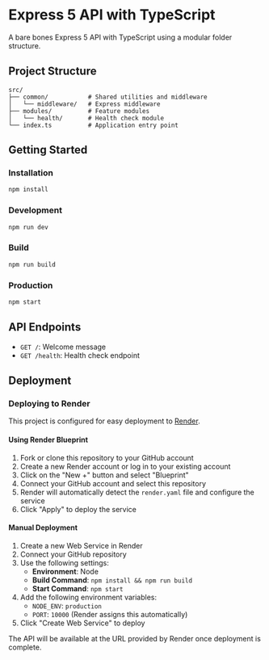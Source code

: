 # Express 5 API with TypeScript

A bare bones Express 5 API with TypeScript using a modular folder structure.

## Project Structure

```
src/
├── common/           # Shared utilities and middleware
│   └── middleware/   # Express middleware
├── modules/          # Feature modules
│   └── health/       # Health check module
└── index.ts          # Application entry point
```

## Getting Started

### Installation

```bash
npm install
```

### Development

```bash
npm run dev
```

### Build

```bash
npm run build
```

### Production

```bash
npm start
```

## API Endpoints

- `GET /`: Welcome message
- `GET /health`: Health check endpoint

## Deployment

### Deploying to Render

This project is configured for easy deployment to [Render](https://render.com).

#### Using Render Blueprint

1. Fork or clone this repository to your GitHub account
2. Create a new Render account or log in to your existing account
3. Click on the "New +" button and select "Blueprint"
4. Connect your GitHub account and select this repository
5. Render will automatically detect the `render.yaml` file and configure the service
6. Click "Apply" to deploy the service

#### Manual Deployment

1. Create a new Web Service in Render
2. Connect your GitHub repository
3. Use the following settings:
   - **Environment**: Node
   - **Build Command**: `npm install && npm run build`
   - **Start Command**: `npm start`
4. Add the following environment variables:
   - `NODE_ENV`: `production`
   - `PORT`: `10000` (Render assigns this automatically)
5. Click "Create Web Service" to deploy

The API will be available at the URL provided by Render once deployment is complete.
